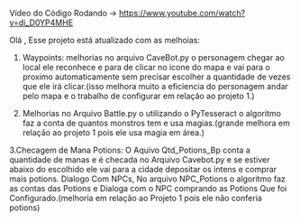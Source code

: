 Vídeo do Código Rodando -> https://www.youtube.com/watch?v=di_D0YP4MHE

Olá , Esse projeto está atualizado com as melhoias:
1. Waypoints: melhorias no arquivo CaveBot.py o personagem chegar ao local ele reconhece e para de clicar no icone do mapa e vai para o proximo automaticamente sem precisar escolher a quantidade de vezes que ele irá clicar.(isso melhora muito a eficiencia do personagem andar pelo mapa e o trabalho de configurar em relação ao projeto 1.)

2. Melhorias no Arquivo Battle.py o utilizando o PyTesseract o algoritmo faz a conta de quantos monstros tem e usa magias.(grande melhora em relação ao projeto 1 pois ele usa magia em área.)

3.Checagem de Mana Potions: O Aquivo Qtd_Potions_Bp conta a quantidade de manas e é checada no Arquivo Cavebot.py e se estiver abaixo do escolhido ele vai para a cidade depositar os intens e comprar mais potions.
Dialogo Com NPCs, No arquivo NPC_Potions o algoritmo faz as contas das Potions e Dialoga com o NPC comprando as Potions Que foi Configurado.(melhoria em relação ao Projeto 1 pois ele não conferia potions)


